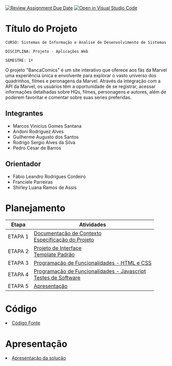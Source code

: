 [![Review Assignment Due Date](https://classroom.github.com/assets/deadline-readme-button-24ddc0f5d75046c5622901739e7c5dd533143b0c8e959d652212380cedb1ea36.svg)](https://classroom.github.com/a/c1_paze5)
[![Open in Visual Studio Code](https://classroom.github.com/assets/open-in-vscode-718a45dd9cf7e7f842a935f5ebbe5719a5e09af4491e668f4dbf3b35d5cca122.svg)](https://classroom.github.com/online_ide?assignment_repo_id=11591967&assignment_repo_type=AssignmentRepo)
# Título do Projeto

`CURSO: Sistemas de Informação e Analise de Desenvolvimento de Sistemas`

`DISCIPLINA: Projeto - Aplicações Web`

`SEMESTRE: 1º`

O projeto "BancaComics" é um site interativo que oferece aos fãs da Marvel uma experiência única e envolvente para explorar o vasto universo dos quadrinhos, filmes e peronagens da Marvel. Através da integração com a API da Marvel, os usuários têm a oportunidade de se registrar, acessar informações detalhadas sobre HQs, filmes, personagens e autores, além de poderem favoritar e comentar sobre suas series preferidas.

## Integrantes

* Marcos Vinicius Gomes Santana
* Andoni Rodriguez Alves
* Guilherme Augusto dos Santos
* Rodrigo Sergio Alves da Silva
* Pedro Cesar de Barros

## Orientador

* Fábio Leandro Rodrigues Cordeiro
* Franciele Parreiras
* Shirley Luana Ramos de Assis

# Planejamento

| Etapa         | Atividades |
|  :----:   | ----------- |
| ETAPA 1         |[Documentação de Contexto](docs/context.md) <br> [Especificação do Projeto](docs/especification.md) |
| ETAPA 2         |[Projeto de Interface](docs/interface.md) <br> [Template Padrão](docs/template.md) |
| ETAPA 3         |[Programação de Funcionalidades - HTML e CSS](docs/development.md) |
| ETAPA 4        |[Programação de Funcionalidades - Javascript](docs/development.md) <br> [Testes de Software ](docs/tests.md) |
| ETAPA 5         | [Apresentação](presentation/README.md) |

# Código

<li><a href="src/README.md"> Código Fonte</a></li>

# Apresentação

<li><a href="presentation/README.md"> Apresentação da solução</a></li>
